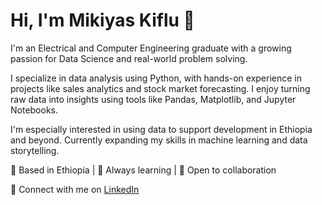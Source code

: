 # Hi, I'm Mikiyas Kiflu 👋

I'm an Electrical and Computer Engineering graduate with a growing passion for Data Science and real-world problem solving.

I specialize in data analysis using Python, with hands-on experience in projects like sales analytics and stock market forecasting. I enjoy turning raw data into insights using tools like Pandas, Matplotlib, and Jupyter Notebooks.

I'm especially interested in using data to support development in Ethiopia and beyond. Currently expanding my skills in machine learning and data storytelling.

📍 Based in Ethiopia | 🚀 Always learning | 🤝 Open to collaboration  

🔗 Connect with me on [LinkedIn](https://https://https://www.linkedin.com/public-profile/settings?lipi=urn%3Ali%3Apage%3Ad_flagship3_profile_self_edit_contact-info%3Bu%2BtBIb2eSNas5UmviCk1%2FA%3D%3D)
